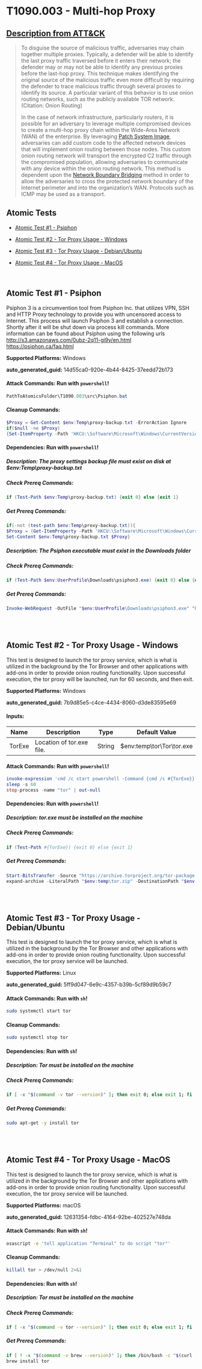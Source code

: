# T1090.003 - Multi-hop Proxy
## [Description from ATT&CK](https://attack.mitre.org/techniques/T1090/003)
<blockquote>To disguise the source of malicious traffic, adversaries may chain together multiple proxies. Typically, a defender will be able to identify the last proxy traffic traversed before it enters their network; the defender may or may not be able to identify any previous proxies before the last-hop proxy. This technique makes identifying the original source of the malicious traffic even more difficult by requiring the defender to trace malicious traffic through several proxies to identify its source. A particular variant of this behavior is to use onion routing networks, such as the publicly available TOR network. (Citation: Onion Routing)

In the case of network infrastructure, particularly routers, it is possible for an adversary to leverage multiple compromised devices to create a multi-hop proxy chain within the Wide-Area Network (WAN) of the enterprise.  By leveraging [Patch System Image](https://attack.mitre.org/techniques/T1601/001), adversaries can add custom code to the affected network devices that will implement onion routing between those nodes.  This custom onion routing network will transport the encrypted C2 traffic through the compromised population, allowing adversaries to communicate with any device within the onion routing network.  This method is dependent upon the [Network Boundary Bridging](https://attack.mitre.org/techniques/T1599) method in order to allow the adversaries to cross the protected network boundary of the Internet perimeter and into the organization’s WAN. Protocols such as ICMP may be used as a transport.</blockquote>

## Atomic Tests

- [Atomic Test #1 - Psiphon](#atomic-test-1---psiphon)

- [Atomic Test #2 - Tor Proxy Usage - Windows](#atomic-test-2---tor-proxy-usage---windows)

- [Atomic Test #3 - Tor Proxy Usage - Debian/Ubuntu](#atomic-test-3---tor-proxy-usage---debianubuntu)

- [Atomic Test #4 - Tor Proxy Usage - MacOS](#atomic-test-4---tor-proxy-usage---macos)


<br/>

## Atomic Test #1 - Psiphon
Psiphon 3 is a circumvention tool from Psiphon Inc. that utilizes VPN, SSH and HTTP Proxy technology to provide you
with uncensored access to Internet.
This process will launch Psiphon 3 and establish a connection. Shortly after it will be shut down via process kill commands.
More information can be found about Psiphon using the following urls
http://s3.amazonaws.com/0ubz-2q11-gi9y/en.html
https://psiphon.ca/faq.html

**Supported Platforms:** Windows


**auto_generated_guid:** 14d55ca0-920e-4b44-8425-37eedd72b173






#### Attack Commands: Run with `powershell`! 


```powershell
PathToAtomicsFolder\T1090.003\src\Psiphon.bat
```

#### Cleanup Commands:
```powershell
$Proxy = Get-Content $env:Temp\proxy-backup.txt -ErrorAction Ignore
if($null -ne $Proxy) 
{Set-ItemProperty -Path 'HKCU:\Software\Microsoft\Windows\CurrentVersion\Internet Settings' -Name "ProxyServer" -Value $Proxy}
```



#### Dependencies:  Run with `powershell`!
##### Description: The proxy settings backup file must exist on disk at $env:Temp\proxy-backup.txt
##### Check Prereq Commands:
```powershell
if (Test-Path $env:Temp\proxy-backup.txt) {exit 0} else {exit 1}
```
##### Get Prereq Commands:
```powershell
if(-not (test-path $env:Temp\proxy-backup.txt)){
$Proxy = (Get-ItemProperty -Path 'HKCU:\Software\Microsoft\Windows\CurrentVersion\Internet Settings' -Name "ProxyServer" -ErrorAction Ignore).ProxyServer
Set-Content $env:Temp\proxy-backup.txt $Proxy}
```
##### Description: The Psiphon executable must exist in the Downloads folder
##### Check Prereq Commands:
```powershell
if (Test-Path $env:UserProfile\Downloads\psiphon3.exe) {exit 0} else {exit 1}
```
##### Get Prereq Commands:
```powershell
Invoke-WebRequest -OutFile "$env:UserProfile\Downloads\psiphon3.exe" "https://s3.amazonaws.com/0ubz-2q11-gi9y/psiphon3.exe"
```




<br/>
<br/>

## Atomic Test #2 - Tor Proxy Usage - Windows
This test is designed to launch the tor proxy service, which is what is utilized in the background by the Tor Browser and other applications with add-ons in order to provide onion routing functionality.
Upon successful execution, the tor proxy will be launched, run for 60 seconds, and then exit.

**Supported Platforms:** Windows


**auto_generated_guid:** 7b9d85e5-c4ce-4434-8060-d3de83595e69





#### Inputs:
| Name | Description | Type | Default Value |
|------|-------------|------|---------------|
| TorExe | Location of tor.exe file. | String | $env:temp&#92;tor&#92;Tor&#92;tor.exe|


#### Attack Commands: Run with `powershell`! 


```powershell
invoke-expression 'cmd /c start powershell -Command {cmd /c #{TorExe}}'
sleep -s 60
stop-process -name "tor" | out-null
```




#### Dependencies:  Run with `powershell`!
##### Description: tor.exe must be installed on the machine
##### Check Prereq Commands:
```powershell
if (Test-Path #{TorExe}) {exit 0} else {exit 1}
```
##### Get Prereq Commands:
```powershell
Start-BitsTransfer -Source "https://archive.torproject.org/tor-package-archive/torbrowser/11.0.6/tor-win32-0.4.6.9.zip" -Destination "$env:temp\tor.zip" -dynamic
expand-archive -LiteralPath "$env:temp\tor.zip" -DestinationPath "$env:temp\tor"
```




<br/>
<br/>

## Atomic Test #3 - Tor Proxy Usage - Debian/Ubuntu
This test is designed to launch the tor proxy service, which is what is utilized in the background by the Tor Browser and other applications with add-ons in order to provide onion routing functionality.
Upon successful execution, the tor proxy service will be launched.

**Supported Platforms:** Linux


**auto_generated_guid:** 5ff9d047-6e9c-4357-b39b-5cf89d9b59c7






#### Attack Commands: Run with `sh`! 


```sh
sudo systemctl start tor
```

#### Cleanup Commands:
```sh
sudo systemctl stop tor
```



#### Dependencies:  Run with `sh`!
##### Description: Tor must be installed on the machine
##### Check Prereq Commands:
```sh
if [ -x "$(command -v tor --version)" ]; then exit 0; else exit 1; fi
```
##### Get Prereq Commands:
```sh
sudo apt-get -y install tor
```




<br/>
<br/>

## Atomic Test #4 - Tor Proxy Usage - MacOS
This test is designed to launch the tor proxy service, which is what is utilized in the background by the Tor Browser and other applications with add-ons in order to provide onion routing functionality.
Upon successful execution, the tor proxy service will be launched.

**Supported Platforms:** macOS


**auto_generated_guid:** 12631354-fdbc-4164-92be-402527e748da






#### Attack Commands: Run with `sh`! 


```sh
osascript -e 'tell application "Terminal" to do script "tor"'
```

#### Cleanup Commands:
```sh
killall tor > /dev/null 2>&1
```



#### Dependencies:  Run with `sh`!
##### Description: Tor must be installed on the machine
##### Check Prereq Commands:
```sh
if [ -x "$(command -v tor --version)" ]; then exit 0; else exit 1; fi
```
##### Get Prereq Commands:
```sh
if [ ! -x "$(command -v brew --version)" ]; then /bin/bash -c "$(curl -fsSL https://raw.githubusercontent.com/Homebrew/install/HEAD/install.sh keystroke return)"; fi
brew install tor
```




<br/>
